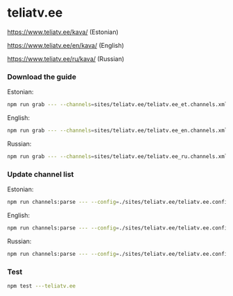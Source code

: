 # teliatv.ee

https://www.teliatv.ee/kava/ (Estonian)

https://www.teliatv.ee/en/kava/ (English)

https://www.teliatv.ee/ru/kava/ (Russian)

### Download the guide

Estonian:

```sh
npm run grab --- --channels=sites/teliatv.ee/teliatv.ee_et.channels.xml
```

English:

```sh
npm run grab --- --channels=sites/teliatv.ee/teliatv.ee_en.channels.xml
```

Russian:

```sh
npm run grab --- --channels=sites/teliatv.ee/teliatv.ee_ru.channels.xml
```

### Update channel list

Estonian:

```sh
npm run channels:parse --- --config=./sites/teliatv.ee/teliatv.ee.config.js --output=./sites/teliatv.ee/teliatv.ee_et.channels.xml --set=lang:et
```

English:

```sh
npm run channels:parse --- --config=./sites/teliatv.ee/teliatv.ee.config.js --output=./sites/teliatv.ee/teliatv.ee_en.channels.xml --set=lang:en
```

Russian:

```sh
npm run channels:parse --- --config=./sites/teliatv.ee/teliatv.ee.config.js --output=./sites/teliatv.ee/teliatv.ee_ru.channels.xml --set=lang:ru
```

### Test

```sh
npm test ---teliatv.ee
```

